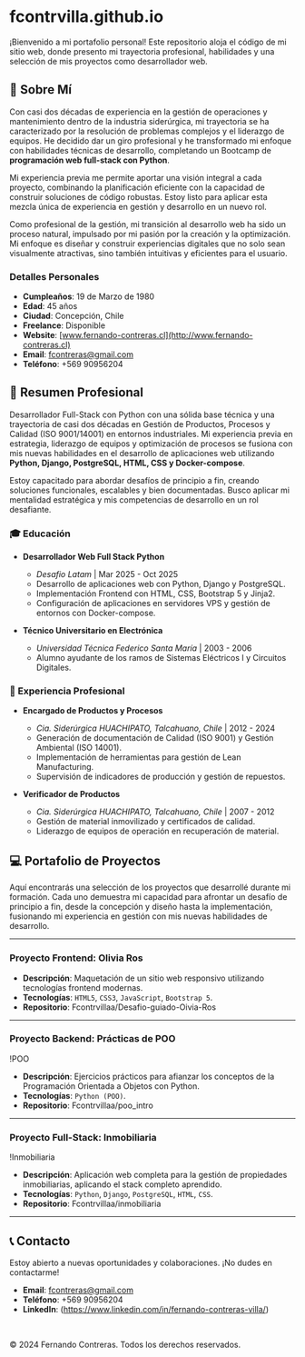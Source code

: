 # fcontrvilla.github.io

¡Bienvenido a mi portafolio personal! Este repositorio aloja el código de mi sitio web, donde presento mi trayectoria profesional, habilidades y una selección de mis proyectos como desarrollador web.

## 📜 Sobre Mí

Con casi dos décadas de experiencia en la gestión de operaciones y mantenimiento dentro de la industria siderúrgica, mi trayectoria se ha caracterizado por la resolución de problemas complejos y el liderazgo de equipos. He decidido dar un giro profesional y he transformado mi enfoque con habilidades técnicas de desarrollo, completando un Bootcamp de **programación web full-stack con Python**.

Mi experiencia previa me permite aportar una visión integral a cada proyecto, combinando la planificación eficiente con la capacidad de construir soluciones de código robustas. Estoy listo para aplicar esta mezcla única de experiencia en gestión y desarrollo en un nuevo rol.

Como profesional de la gestión, mi transición al desarrollo web ha sido un proceso natural, impulsado por mi pasión por la creación y la optimización. Mi enfoque es diseñar y construir experiencias digitales que no solo sean visualmente atractivas, sino también intuitivas y eficientes para el usuario.

### Detalles Personales

-   **Cumpleaños**: 19 de Marzo de 1980
-   **Edad**: 45 años
-   **Ciudad**: Concepción, Chile
-   **Freelance**: Disponible
-   **Website**: [www.fernando-contreras.cl](http://www.fernando-contreras.cl)
-   **Email**: fcontreras@gmail.com
-   **Teléfono**: +569 90956204

## 📄 Resumen Profesional

Desarrollador Full-Stack con Python con una sólida base técnica y una trayectoria de casi dos décadas en Gestión de Productos, Procesos y Calidad (ISO 9001/14001) en entornos industriales. Mi experiencia previa en estrategia, liderazgo de equipos y optimización de procesos se fusiona con mis nuevas habilidades en el desarrollo de aplicaciones web utilizando **Python, Django, PostgreSQL, HTML, CSS y Docker-compose**.

Estoy capacitado para abordar desafíos de principio a fin, creando soluciones funcionales, escalables y bien documentadas. Busco aplicar mi mentalidad estratégica y mis competencias de desarrollo en un rol desafiante.

### 🎓 Educación

*   **Desarrollador Web Full Stack Python**
    *   _Desafio Latam_ | Mar 2025 - Oct 2025
    *   Desarrollo de aplicaciones web con Python, Django y PostgreSQL.
    *   Implementación Frontend con HTML, CSS, Bootstrap 5 y Jinja2.
    *   Configuración de aplicaciones en servidores VPS y gestión de entornos con Docker-compose.

*   **Técnico Universitario en Electrónica**
    *   _Universidad Técnica Federico Santa María_ | 2003 - 2006
    *   Alumno ayudante de los ramos de Sistemas Eléctricos I y Circuitos Digitales.

### 💼 Experiencia Profesional

*   **Encargado de Productos y Procesos**
    *   _Cia. Siderúrgica HUACHIPATO, Talcahuano, Chile_ | 2012 - 2024
    *   Generación de documentación de Calidad (ISO 9001) y Gestión Ambiental (ISO 14001).
    *   Implementación de herramientas para gestión de Lean Manufacturing.
    *   Supervisión de indicadores de producción y gestión de repuestos.

*   **Verificador de Productos**
    *   _Cia. Siderúrgica HUACHIPATO, Talcahuano, Chile_ | 2007 - 2012
    *   Gestión de material inmovilizado y certificados de calidad.
    *   Liderazgo de equipos de operación en recuperación de material.

## 💻 Portafolio de Proyectos

Aquí encontrarás una selección de los proyectos que desarrollé durante mi formación. Cada uno demuestra mi capacidad para afrontar un desafío de principio a fin, desde la concepción y diseño hasta la implementación, fusionando mi experiencia en gestión con mis nuevas habilidades de desarrollo.

---

### Proyecto Frontend: Olivia Ros

*   **Descripción**: Maquetación de un sitio web responsivo utilizando tecnologías frontend modernas.
*   **Tecnologías**: `HTML5`, `CSS3`, `JavaScript`, `Bootstrap 5`.
*   **Repositorio**: Fcontrvillaa/Desafio-guiado-Oivia-Ros

---

### Proyecto Backend: Prácticas de POO

!POO

*   **Descripción**: Ejercicios prácticos para afianzar los conceptos de la Programación Orientada a Objetos con Python.
*   **Tecnologías**: `Python (POO)`.
*   **Repositorio**: Fcontrvillaa/poo_intro

---

### Proyecto Full-Stack: Inmobiliaria

!Inmobiliaria

*   **Descripción**: Aplicación web completa para la gestión de propiedades inmobiliarias, aplicando el stack completo aprendido.
*   **Tecnologías**: `Python`, `Django`, `PostgreSQL`, `HTML`, `CSS`.
*   **Repositorio**: Fcontrvillaa/inmobiliaria

---

## 📞 Contacto

Estoy abierto a nuevas oportunidades y colaboraciones. ¡No dudes en contactarme!

*   **Email**: fcontreras@gmail.com
*   **Teléfono**: +569 90956204
*   **LinkedIn**: (https://www.linkedin.com/in/fernando-contreras-villa/)

<br>

© 2024 Fernando Contreras. Todos los derechos reservados.
